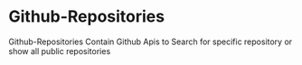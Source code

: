# Github-Repositories
Github-Repositories Contain Github Apis to Search for specific repository or show all public repositories 
